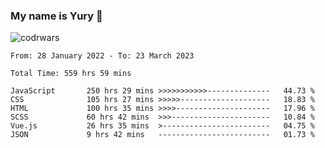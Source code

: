 ### My name is Yury 👋 
![codrwars](https://www.codewars.com/users/litury/badges/micro) 


<!--START_SECTION:waka-->

```text
From: 28 January 2022 - To: 23 March 2023

Total Time: 559 hrs 59 mins

JavaScript       250 hrs 29 mins >>>>>>>>>>>--------------   44.73 %
CSS              105 hrs 27 mins >>>>>--------------------   18.83 %
HTML             100 hrs 35 mins >>>>---------------------   17.96 %
SCSS             60 hrs 42 mins  >>>----------------------   10.84 %
Vue.js           26 hrs 35 mins  >------------------------   04.75 %
JSON             9 hrs 42 mins   -------------------------   01.73 %
```

<!--END_SECTION:waka-->

